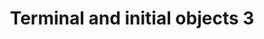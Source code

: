 ---
title: Terminal and initial objects 3
url-video: https://www.youtube.com/watch?v=yaPwKu5fHqI
authors:
- TheCatsters
type: presentation
tags:
- category theory
- initial objects
doHaskell-type: video lecture
dohaskell-year: 2008
---
